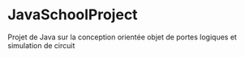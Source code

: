 # JavaSchoolProject
Projet de Java sur la conception orientée objet de portes logiques et simulation de circuit
